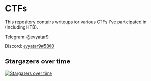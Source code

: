 # CTFs

This repository contains writeups for various CTFs I've participated in (Including HTB).

Telegram: [@evyatar9](https://t.me/evyatar9)

Discord: [evyatar9#5800](https://discordapp.com/users/812805349815091251)

## Stargazers over time

[![Stargazers over time](https://starchart.cc/evyatar9/Writeups.svg)](https://starchart.cc/evyatar9/Writeups)
